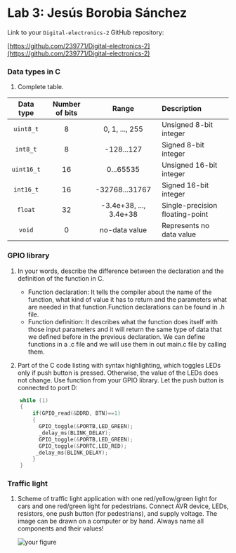 # Lab 3: Jesús Borobia Sánchez

Link to your `Digital-electronics-2` GitHub repository:

   [https://github.com/239771/Digital-electronics-2](https://github.com/239771/Digital-electronics-2)


### Data types in C

1. Complete table.

| **Data type** | **Number of bits** | **Range** | **Description** |
| :-: | :-: | :-: | :-- | 
| `uint8_t`  | 8 | 0, 1, ..., 255 | Unsigned 8-bit integer |
| `int8_t`   | 8 | -128...127 | Signed 8-bit integer |
| `uint16_t` | 16 | 0...65535 | Unsigned 16-bit integer |
| `int16_t`  | 16 | -32768...31767 | Signed 16-bit integer |
| `float`    | 32 | -3.4e+38, ..., 3.4e+38 | Single-precision floating-point |
| `void`     | 0 | no-data value | Represents no data value |


### GPIO library

1. In your words, describe the difference between the declaration and the definition of the function in C.
   * Function declaration: It tells the compiler about the name of the function, what kind of value it has to return and the parameters what are needed in that function.Function declarations can be found in .h file.
   * Function definition: It describes what the function does itself with those input parameters and it will return the same type of data that we defined before in the previous declaration. We can define functions in a .c file and we will use them in out main.c file by calling them.

2. Part of the C code listing with syntax highlighting, which toggles LEDs only if push button is pressed. Otherwise, the value of the LEDs does not change. Use function from your GPIO library. Let the push button is connected to port D:

```c
    while (1)
    {
        if(GPIO_read(&DDRD, BTN)==1)
        {
          GPIO_toggle(&PORTB,LED_GREEN);
          _delay_ms(BLINK_DELAY);
          GPIO_toggle(&PORTB,LED_GREEN);  
          GPIO_toggle(&PORTC,LED_RED);
         _delay_ms(BLINK_DELAY);         
        }         
    }
```


### Traffic light

1. Scheme of traffic light application with one red/yellow/green light for cars and one red/green light for pedestrians. Connect AVR device, LEDs, resistors, one push button (for pedestrians), and supply voltage. The image can be drawn on a computer or by hand. Always name all components and their values!

   ![your figure]()
